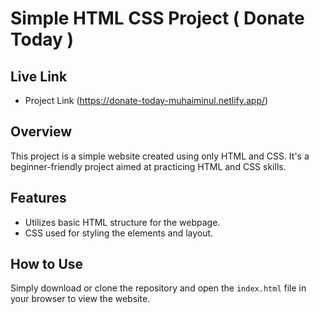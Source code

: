 # Simple HTML CSS Project ( Donate Today )

## Live Link 
* Project Link (https://donate-today-muhaiminul.netlify.app/)



## Overview
This project is a simple website created using only HTML and CSS. It's a beginner-friendly project aimed at practicing HTML and CSS skills.

## Features
- Utilizes basic HTML structure for the webpage.
- CSS used for styling the elements and layout.

## How to Use
Simply download or clone the repository and open the `index.html` file in your browser to view the website.


